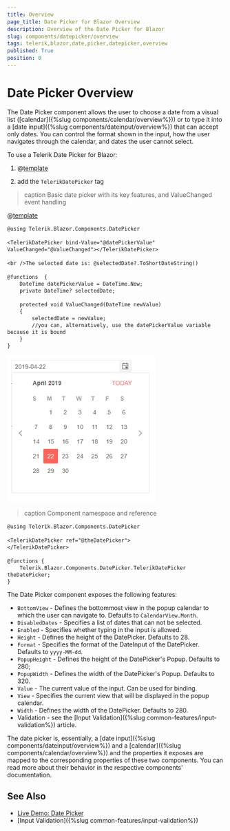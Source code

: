 ```yaml
---
title: Overview
page_title: Date Picker for Blazor Overview
description: Overview of the Date Picker for Blazor
slug: components/datepicker/overview
tags: telerik,blazor,date,picker,datepicker,overview
published: True
position: 0
---
```


# Date Picker Overview

The Date Picker component allows the user to choose a date from a visual list ([calendar]({%slug components/calendar/overview%})) or to type it into a [date input]({%slug components/dateinput/overview%}) that can accept only dates. You can control the format shown in the input, how the user navigates through the calendar, and dates the user cannot select.

To use a Telerik Date Picker for Blazor:

1. @[template](/_contentTemplates/common/js-interop-file.md#add-blazor-js-file-to-component)

1. add the `TelerikDatePicker` tag

>caption Basic date picker with its key features, and ValueChanged event handling

@[template](/_contentTemplates/common/issues-and-warnings.md#generic-component-event-issue)

````CSHTML
@using Telerik.Blazor.Components.DatePicker

<TelerikDatePicker bind-Value="@datePickerValue" ValueChanged="@ValueChanged"></TelerikDatePicker>

<br />The selected date is: @selectedDate?.ToShortDateString()

@functions  {
    DateTime datePickerValue = DateTime.Now;
    private DateTime? selectedDate;

    protected void ValueChanged(DateTime newValue)
    {
        selectedDate = newValue;
        //you can, alternatively, use the datePickerValue variable because it is bound
    }
}
````

![](images/datepicker-first-look.png)

>caption Component namespace and reference

````CSHTML
@using Telerik.Blazor.Components.DatePicker

<TelerikDatePicker ref="@theDatePicker">
</TelerikDatePicker>

@functions {
	Telerik.Blazor.Components.DatePicker.TelerikDatePicker theDatePicker;
}
````

The Date Picker component exposes the following features:

*  `BottomView` - Defines the bottommost view in the popup calendar to which the user can navigate to. Defaults to `CalendarView.Month`.
* `DisabledDates` - Specifies a list of dates that can not be selected.
* `Enabled` - Specifies whether typing in the input is allowed.
* `Height` - Defines the height of the DatePicker. Defaults to 28.
* `Format` - Specifies the format of the DateInput of the DatePicker. Defaults to `yyyy-MM-dd`.
* `PopupHeight` - Defines the height of the DatePicker's Popup. Defaults to 280;
* `PopupWidth` - Defines the width of the DatePicker's Popup. Defaults to 320.
* `Value` - The current value of the input. Can be used for binding.
* `View` - Specifies the current view that will be displayed in the popup calendar.
* `Width` - Defines the width of the DatePicker. Defaults to 280.
* Validation - see the [Input Validation]({%slug common-features/input-validation%}) article.

The date picker is, essentially, a [date input]({%slug components/dateinput/overview%}) and a [calendar]({%slug components/calendar/overview%}) and the properties it exposes are mapped to the corresponding properties of these two components. You can read more about their behavior in the respective components' documentation.



## See Also

  * [Live Demo: Date Picker](https://demos.telerik.com/blazor/datepicker/index)
  * [Input Validation]({%slug common-features/input-validation%})